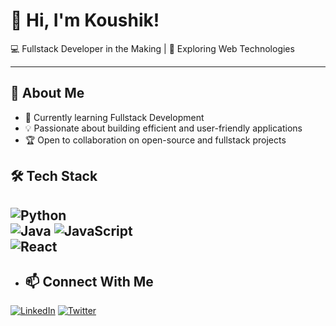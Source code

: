 # 👋 Hi, I'm Koushik!  
💻 Fullstack Developer in the Making | 🚀 Exploring Web Technologies  

---

## 🌟 About Me  
- 🌱 Currently learning Fullstack Development  
- 💡 Passionate about building efficient and user-friendly applications  
- 🏆 Open to collaboration on open-source and fullstack projects

## 🛠️ Tech Stack
![Python](https://img.shields.io/badge/Python-3776AB?style=for-the-badge&logo=python&logoColor=white)  
![Java](https://img.shields.io/badge/Java-ED8B00?style=for-the-badge&logo=openjdk&logoColor=white)
![JavaScript](https://img.shields.io/badge/JavaScript-F7DF1E?style=for-the-badge&logo=javascript&logoColor=black)  
![React](https://img.shields.io/badge/React-20232A?style=for-the-badge&logo=react&logoColor=61DAFB)  
---

- ## 📫 Connect With Me  
[![LinkedIn](https://img.shields.io/badge/LinkedIn-0A66C2?style=for-the-badge&logo=linkedin&logoColor=white)](https://www.linkedin.com/in/[your-linkedin-url](https://www.linkedin.com/in/eshwar-koushik/))  
[![Twitter](https://img.shields.io/badge/Twitter-1DA1F2?style=for-the-badge&logo=twitter&logoColor=white)]([https://twitter.com/your-twitter-handle](https://x.com/KoushikReAL))  
